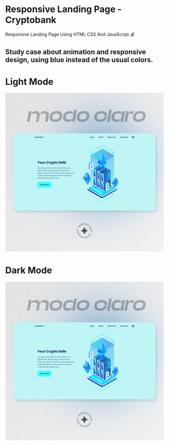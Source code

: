 # Responsive Landing Page - Cryptobank

Responsive Landing Page Using HTML CSS And JavaScript 💰 

## Study case about animation and responsive design, using blue instead of the usual colors.

# Light Mode
![Alt text](img/files/modoclaro.png "Home")

# Dark Mode
![Alt text](img/files/modoclaro.png "Home")